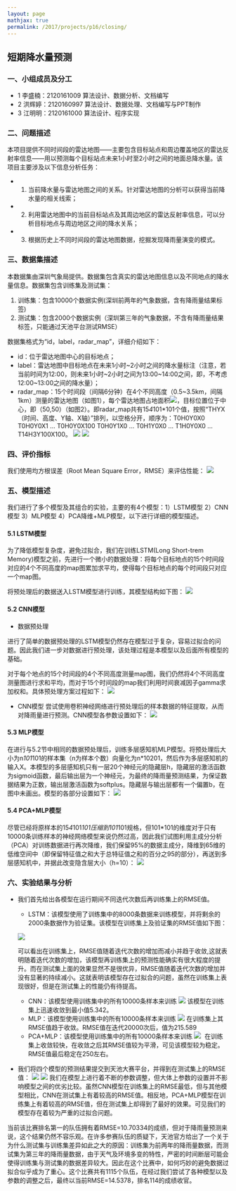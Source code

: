 ```yaml
---
layout: page
mathjax: true
permalink: /2017/projects/p16/closing/
---
```


## 短期降水量预测

### 一、小组成员及分工

- 1 李盛楠：2120161009 算法设计、数据分析、文档编写
- 2 洪辉婷：2120160997 算法设计、数据处理、文档编写与PPT制作
- 3 江明明：2120161000 算法设计、程序实现

### 二、问题描述

本项目提供不同时间段的雷达地图——主要包含目标站点和周边覆盖地区的雷达反射率信息——用以预测每个目标站点未来1小时至2小时之间的地面总降水量。该项目主要涉及以下信息分析任务：

- 1.	当前降水量与雷达地图之间的关系。针对雷达地图的分析可以获得当前降水量的相关线索；
- 2.	利用雷达地图中的当前目标站点及其周边地区的雷达反射率信息，可以分析目标地点与周边地区之间的降水关系；
- 3.	根据历史上不同时间段的雷达地图数据，挖掘发现降雨量演变的模式。

### 三、数据集描述
本数据集由深圳气象局提供。数据集包含真实的雷达地图信息以及不同地点的降水量信息。数据集包含训练集及测试集：
1)	训练集：包含10000个数据实例(深圳前两年的气象数据，含有降雨量结果标签)
2)	测试集：包含2000个数据实例（深圳第三年的气象数据，不含有降雨量结果标签，只能通过天池平台测试RMSE）

数据集格式为“id，label，radar_map”，详细介绍如下：

- id：位于雷达地图中心的目标地点；
- label：雷达地图中目标地点在未来1小时\~2小时之间的降水量标注（注意，若当前时间为12:00，则未来1小时\~2小时之间为13:00\~14:00之间，即，不考虑12:00\~13:00之间的降水量）；
- radar_map：15个时间段（间隔6分钟）在4个不同高度（0.5\~3.5km，间隔1km）测量的雷达地图（如图1），每个雷达地图占地面积![](https://github.com/xhhszc/image-for-DM/raw/master/function-2.png)，目标位置位于中心，即（50,50）（如图2）。即radar_map共有15*4*101*101个值，按照“THYX（时间、高度、Y轴、X轴）”排列，以空格分开，顺序为：T0H0Y0X0 T0H0Y0X1 … T0H0Y0X100 T0H0Y1X0 … T0H1Y0X0 … T1H0Y0X0 … T14H3Y100X100。
![](https://github.com/xhhszc/image-for-DM/raw/master/image-1.png)
![](https://github.com/xhhszc/image-for-DM/raw/master/image-2.png)

### 四、评价指标

我们使用均方根误差（Root Mean Square Error，RMSE）来评估性能：
![](https://github.com/xhhszc/image-for-DM/raw/master/function-3.png)

### 五、模型描述
我们进行了多个模型及其组合的实验，主要的有4个模型：1）LSTM模型 2）CNN模型 3）MLP模型 4）PCA降维+MLP模型，以下进行详细的模型描述。
#### 5.1 LSTM模型
为了降低模型复杂度，避免过拟合，我们在训练LSTM(Long Short-trem Memory)模型之前，先进行一个微小的数据处理：将每个目标地点的15个时间段对应的4个不同高度的map图累加求平均，使得每个目标地点的每个时间段只对应一个map图。

将预处理后的数据送入LSTM模型进行训练，其模型结构如下图：
![](https://github.com/xhhszc/image-for-DM/raw/master/LSTM.jpg)
#### 5.2 CNN模型
- 数据预处理

进行了简单的数据预处理的LSTM模型仍然存在模型过于复杂，容易过拟合的问题。因此我们进一步对数据进行预处理，该处理过程是本模型以及后面所有模型的基础。

对于每个地点的15个时间段的4个不同高度测量map图，我们仍然将4个不同高度测量图进行求和平均，而对于15个时间段的map我们利用时间衰减因子gamma求加权和。具体预处理方案过程如下：
![](https://github.com/xhhszc/image-for-DM/raw/master/preData.png)
- CNN模型
尝试使用卷积神经网络进行预处理后的样本数据的特征提取，从而对降雨量进行预测。CNN模型各参数设置如下：
![](https://github.com/xhhszc/image-for-DM/raw/master/CNN.png)
#### 5.3 MLP模型
在进行与5.2节中相同的数据预处理后，训练多层感知机MLP模型。将预处理后大小为n*101*101的样本集（n为样本个数）向量化为n*10201，然后作为多层感知机的输入X。本模型的多层感知机只有一层20个神经元的隐藏层h，隐藏层的激活函数为sigmoid函数，最后输出层为一个神经元，为最终的降雨量预测结果，为保证数据结果为正数，输出层激活函数为softplus。隐藏层与输出层都有一个偏置b，在图中未画出。模型的各部分设置如下：
![](https://github.com/xhhszc/image-for-DM/raw/master/MLP.png)
#### 5.4 PCA+MLP模型
尽管已经将原样本的15*4*101*101压缩到101*101规格，但101*101的维度对于只有10000条训练样本的神经网络模型来说仍然过高，因此我们试图利用主成分分析（PCA）对训练数据进行再次降维，我们保留95%的数据主成分，降维到65维的低维空间中（即保留特征值之和大于总特征值之和的百分之95的部分），再送到多层感知机中，并据此改变隐含层大小（h=10）：
![](https://github.com/xhhszc/image-for-DM/raw/master/PCA+MLP.png)
### 六、实验结果与分析
- 我们首先给出各模型在运行期间不同迭代次数后再训练集上的RMSE值。
  - LSTM：该模型使用了训练集中的8000条数据来训练模型，并将剩余的2000条数据作为验证集。该模型在训练集上及验证集的RMSE值如下图：
  
  ![](https://github.com/xie-xie/image_for_DMhomework/raw/master/image-1.png)
  
  可以看出在训练集上，RMSE值随着迭代次数的增加而减小并趋于收敛,这就表明随着迭代次数的增加，该模型再训练集上的预测性能确实有很大程度的提升。而在测试集上面的效果显然不是很优异，RMSE值随着迭代次数的增加并没有显著的持续减小。这就表明该模型存在过拟合的问题，虽然在训练集上表现很好，但是在测试集上的性能仍有待提高。
  - CNN：该模型使用训练集中的所有10000条样本来训练
  ![](https://github.com/xhhszc/image-for-DM/raw/master/rmseLineCNN.jpg)
  该模型在训练集上迅速收敛到最小值5.342。
  - MLP：该模型使用训练集中的所有10000条样本来训练
  ![](https://github.com/xhhszc/image-for-DM/raw/master/resultMLP.png)
  在训练集上其RMSE值趋于收敛。RMSE值在迭代20000次后，值为215.589
  - PCA+MLP：该模型使用训练集中的所有10000条样本来训练
  ![](https://github.com/xhhszc/image-for-DM/raw/master/resultPCA+MLP.png)
  在训练集上收敛较快，在收敛之后其RMSE值较为平滑，可见该模型较为稳定。RMSE值最后稳定在250左右。
- 我们将四个模型的预测结果提交到天池大赛平台，并得到在测试集上的RMSE值：
![](https://github.com/xhhszc/image-for-DM/raw/master/result1.png)
![](https://github.com/xhhszc/image-for-DM/raw/master/result2.png)
我们在模型上进行着不断的参数调整，但大体上参数的设置并不影响模型之间的优劣比较。虽然CNN模型在训练集上的RMSE最低，但与其他模型相比，CNN在测试集上有着较高的RMSE值。相反地，PCA+MLP模型在训练集上有着较高的RMSE值，但在测试集上却得到了最好的效果。可见我们的模型存在着较为严重的过拟合问题。

当前该比赛排名第一的队伍拥有着RMSE=10.70334的成绩，但对于降雨量预测来说，这个结果仍然不容乐观。在许多参赛队伍的质疑下，天池官方给出了一个关于为什么测试集与训练集差异如此之大的原因：训练集为前两年的降雨量数据，而测试集为第三年的降雨量数据，由于天气及环境多变的特性，严密的时间断层可能会使得训练集与测试集的数据差异较大。因此在这个比赛中，如何巧妙的避免数据过拟合似乎成为了重心。这个比赛共有1115个队伍，在经过我们尝试了各种模型以及参数的调整之后，最终以当前RMSE=14.5378，排名114的成绩收官。
